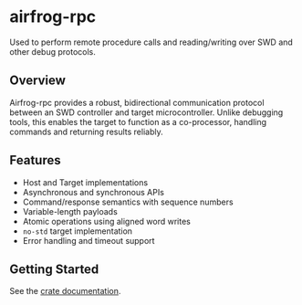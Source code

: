 # airfrog-rpc

Used to perform remote procedure calls and reading/writing over SWD and other debug protocols.

## Overview

Airfrog-rpc provides a robust, bidirectional communication protocol between an SWD controller and target microcontroller. Unlike debugging tools, this enables the target to function as a co-processor, handling commands and returning results reliably.

## Features

- Host and Target implementations
- Asynchronous and synchronous APIs
- Command/response semantics with sequence numbers
- Variable-length payloads
- Atomic operations using aligned word writes
- `no-std` target implementation
- Error handling and timeout support

## Getting Started

See the [crate documentation](https://docs.rs/airfrog-rpc).